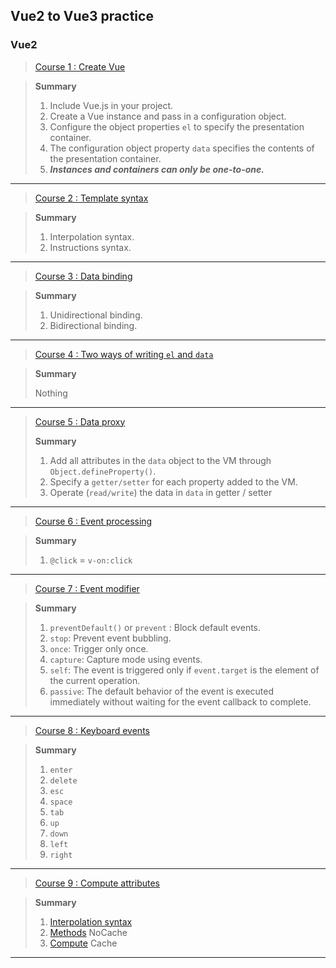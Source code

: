 ## Vue2 to Vue3 practice

### Vue2
> [Course 1 : Create Vue](LD_01/index.html)

> **Summary**
> 
> 1. Include Vue.js in your project.
> 2. Create a Vue instance and pass in a configuration object.
> 3. Configure the object properties `el` to specify the presentation container.
> 4. The configuration object property `data` specifies the contents of the presentation container.
> 5. **_Instances and containers can only be one-to-one._**
---

> [Course 2 : Template syntax](LD_02/index.html)

> **Summary**
> 
> 1. Interpolation syntax.
> 2. Instructions syntax.
---

> [Course 3 : Data binding](LD_03/index.html)

> **Summary**
> 
> 1. Unidirectional binding.
> 2. Bidirectional binding.
---

> [Course 4 : Two ways of writing `el` and `data`](LD_04/index.html)

> **Summary**
> 
> Nothing

---

> [Course 5 : Data proxy](LD_05/index.html)
> 
> **Summary**
> 
> 1. Add all attributes in the `data` object to the VM through `Object.defineProperty()`.
> 2. Specify a `getter/setter` for each property added to the VM.
> 3. Operate (`read/write`) the data in `data` in getter / setter
---

>[Course 6 : Event processing](LD_06/index.html)

> **Summary**
> 
> 1. `@click` = `v-on:click`
---

>[Course 7 : Event modifier](LD_07/index.html)

> **Summary**
> 
> 1. `preventDefault()` or `prevent` : Block default events.
> 2. `stop`: Prevent event bubbling.
> 3. `once`: Trigger only once.
> 4. `capture`: Capture mode using events.
> 5. `self`: The event is triggered only if `event.target` is the element of the current operation.
> 6. `passive`: The default behavior of the event is executed immediately without waiting for the event callback to complete.
---

>[Course 8 : Keyboard events](LD_08/index.html)

> **Summary**
> 
> 1. `enter`
> 2. `delete`
> 3. `esc`
> 4. `space`
> 5. `tab`
> 6. `up`
> 7. `down`
> 8. `left`
> 9. `right`
---

>[Course 9 : Compute attributes](LD_09/index.html)

> **Summary**
>
> 1. [Interpolation syntax](LD_09/index.html)
> 2. [Methods](LD_09/methods.html) NoCache
> 3. [Compute](LD_09/compute.html) Cache
---
